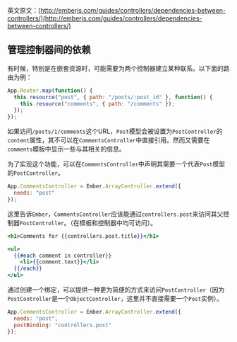英文原文：[http://emberjs.com/guides/controllers/dependencies-between-controllers/](http://emberjs.com/guides/controllers/dependencies-between-controllers/)

## 管理控制器间的依赖

有时候，特别是在嵌套资源时，可能需要为两个控制器建立某种联系。以下面的路由为例：

```javascript
App.Router.map(function() {
  this.resource("post", { path: "/posts/:post_id" }, function() {
    this.resource("comments", { path: "/comments" });
  });
});
```

如果访问`/posts/1/comments`这个URL，`Post`模型会被设置为`PostController`的`content`属性，其不可以在`CommentsController`中直接引用。然而又需要在`comments`模板中显示一些与其相关的信息。

为了实现这个功能，可以在`CommentsController`中声明其需要一个代表`Post`模型的`PostController`。

```javascript
App.CommentsController = Ember.ArrayController.extend({
  needs: "post"
});
```

这里告诉`Ember`，`CommentsController`应该能通过`controllers.post`来访问其父控制器`PostController`。（在模板和控制器中均可访问）。

```handlebars
<h1>Comments for {{controllers.post.title}}</h1>

<ul>
  {{#each comment in controller}}
    <li>{{comment.text}}</li>
  {{/each}}
</ul>
```

通过创建一个绑定，可以提供一种更为简便的方式来访问`PostController`（因为`PostController`是一个`ObjectController`，这里并不直接需要一个`Post`实例）。

```javascript
App.CommentsController = Ember.ArrayController.extend({
  needs: "post",
  postBinding: "controllers.post"
});
```
